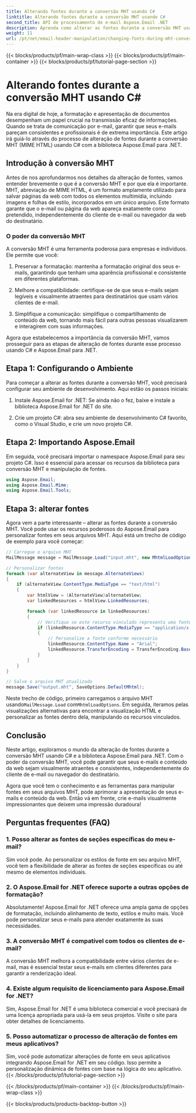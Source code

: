 ```yaml
---
title: Alterando fontes durante a conversão MHT usando C#
linktitle: Alterando fontes durante a conversão MHT usando C#
second_title: API de processamento de e-mail Aspose.Email .NET
description: Aprenda como alterar as fontes durante a conversão MHT usando Aspose.Email for .NET. Guia passo a passo com código-fonte. Perfeito para arquivamento de e-mail e gerenciamento de documentos.
weight: 11
url: /pt/net/email-header-manipulation/changing-fonts-during-mht-conversion-using-csharp/
---
```


{{< blocks/products/pf/main-wrap-class >}}
{{< blocks/products/pf/main-container >}}
{{< blocks/products/pf/tutorial-page-section >}}

# Alterando fontes durante a conversão MHT usando C#


Na era digital de hoje, a formatação e apresentação de documentos desempenham um papel crucial na transmissão eficaz de informações. Quando se trata de comunicação por e-mail, garantir que seus e-mails pareçam consistentes e profissionais é de extrema importância. Este artigo irá guiá-lo através do processo de alteração de fontes durante a conversão MHT (MIME HTML) usando C# com a biblioteca Aspose.Email para .NET.

## Introdução à conversão MHT

Antes de nos aprofundarmos nos detalhes da alteração de fontes, vamos entender brevemente o que é a conversão MHT e por que ela é importante. MHT, abreviação de MIME HTML, é um formato amplamente utilizado para salvar páginas da web com todos os elementos multimídia, incluindo imagens e folhas de estilo, incorporados em um único arquivo. Este formato garante que o e-mail ou página da web apareça exatamente como pretendido, independentemente do cliente de e-mail ou navegador da web do destinatário.

### O poder da conversão MHT

A conversão MHT é uma ferramenta poderosa para empresas e indivíduos. Ele permite que você:

1. Preservar a formatação: mantenha a formatação original dos seus e-mails, garantindo que tenham uma aparência profissional e consistente em diferentes plataformas.

2. Melhore a compatibilidade: certifique-se de que seus e-mails sejam legíveis e visualmente atraentes para destinatários que usam vários clientes de e-mail.

3. Simplifique a comunicação: simplifique o compartilhamento de conteúdo da web, tornando mais fácil para outras pessoas visualizarem e interagirem com suas informações.

Agora que estabelecemos a importância da conversão MHT, vamos prosseguir para as etapas de alteração de fontes durante esse processo usando C# e Aspose.Email para .NET.

## Etapa 1: Configurando o Ambiente

Para começar a alterar as fontes durante a conversão MHT, você precisará configurar seu ambiente de desenvolvimento. Aqui estão os passos iniciais:

1. Instale Aspose.Email for .NET: Se ainda não o fez, baixe e instale a biblioteca Aspose.Email for .NET do site.

2. Crie um projeto C#: abra seu ambiente de desenvolvimento C# favorito, como o Visual Studio, e crie um novo projeto C#.

## Etapa 2: Importando Aspose.Email

Em seguida, você precisará importar o namespace Aspose.Email para seu projeto C#. Isso é essencial para acessar os recursos da biblioteca para conversão MHT e manipulação de fontes.

```csharp
using Aspose.Email;
using Aspose.Email.Mime;
using Aspose.Email.Tools;
```

## Etapa 3: alterar fontes

Agora vem a parte interessante – alterar as fontes durante a conversão MHT. Você pode usar os recursos poderosos do Aspose.Email para personalizar fontes em seus arquivos MHT. Aqui está um trecho de código de exemplo para você começar:

```csharp
// Carregue o arquivo MHT
MailMessage message = MailMessage.Load("input.mht", new MhtmlLoadOptions());

// Personalizar fontes
foreach (var alternateView in message.AlternateViews)
{
    if (alternateView.ContentType.MediaType == "text/html")
    {
        var htmlView = (AlternateView)alternateView;
        var linkedResources = htmlView.LinkedResources;

        foreach (var linkedResource in linkedResources)
        {
            // Verifique se este recurso vinculado representa uma fonte
            if (linkedResource.ContentType.MediaType == "application/x-font-ttf")
            {
                // Personalize a fonte conforme necessário
                linkedResource.ContentType.Name = "Arial";
                linkedResource.TransferEncoding = TransferEncoding.Base64;
            }
        }
    }
}

// Salve o arquivo MHT atualizado
message.Save("output.mht", SaveOptions.DefaultMhtml);
```

 Neste trecho de código, primeiro carregamos o arquivo MHT usando`MailMessage.Load` com`MhtmlLoadOptions`. Em seguida, iteramos pelas visualizações alternativas para encontrar a visualização HTML e personalizar as fontes dentro dela, manipulando os recursos vinculados.

## Conclusão

Neste artigo, exploramos o mundo da alteração de fontes durante a conversão MHT usando C# e a biblioteca Aspose.Email para .NET. Com o poder da conversão MHT, você pode garantir que seus e-mails e conteúdo da web sejam visualmente atraentes e consistentes, independentemente do cliente de e-mail ou navegador do destinatário.

Agora que você tem o conhecimento e as ferramentas para manipular fontes em seus arquivos MHT, pode aprimorar a apresentação de seus e-mails e conteúdo da web. Então vá em frente, crie e-mails visualmente impressionantes que deixem uma impressão duradoura!

## Perguntas frequentes (FAQ)

### 1. Posso alterar as fontes de seções específicas do meu e-mail?

   Sim você pode. Ao personalizar os estilos de fonte em seu arquivo MHT, você tem a flexibilidade de alterar as fontes de seções específicas ou até mesmo de elementos individuais.

### 2. O Aspose.Email for .NET oferece suporte a outras opções de formatação?

   Absolutamente! Aspose.Email for .NET oferece uma ampla gama de opções de formatação, incluindo alinhamento de texto, estilos e muito mais. Você pode personalizar seus e-mails para atender exatamente às suas necessidades.

### 3. A conversão MHT é compatível com todos os clientes de e-mail?

   A conversão MHT melhora a compatibilidade entre vários clientes de e-mail, mas é essencial testar seus e-mails em clientes diferentes para garantir a renderização ideal.

### 4. Existe algum requisito de licenciamento para Aspose.Email for .NET?

   Sim, Aspose.Email for .NET é uma biblioteca comercial e você precisará de uma licença apropriada para usá-la em seus projetos. Visite o site para obter detalhes de licenciamento.

### 5. Posso automatizar o processo de alteração de fontes em meus aplicativos?

   Sim, você pode automatizar alterações de fonte em seus aplicativos integrando Aspose.Email for .NET em seu código. Isso permite a personalização dinâmica de fontes com base na lógica do seu aplicativo.
{{< /blocks/products/pf/tutorial-page-section >}}

{{< /blocks/products/pf/main-container >}}
{{< /blocks/products/pf/main-wrap-class >}}

{{< blocks/products/products-backtop-button >}}
